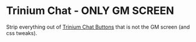 # Trinium Chat - ONLY GM SCREEN

Strip everything out of [Trinium Chat Buttons](https://github.com/angometry/trinium-chat-buttons) that is not the GM screen (and css tweaks).
